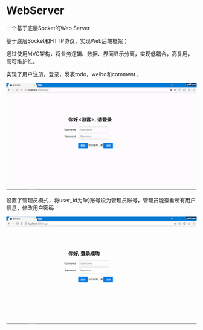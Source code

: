 # WebServer
一个基于底层Socket的Web Server

基于底层Socket和HTTP协议，实现Web后端框架；

通过使用MVC架构，将业务逻辑、数据、界面显示分离，实现低耦合，高复用，高可维护性。


实现了用户注册，登录，发表todo，weibo和comment；

![image](https://github.com/QAQAL/WebServer/blob/master/static/demo/user.gif)

设置了管理员模式，将user_id为1的账号设为管理员账号，管理员能查看所有用户信息，修改用户密码

![image](https://github.com/QAQAL/WebServer/blob/master/static/demo/admin.gif)
